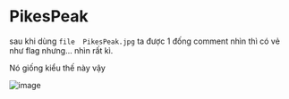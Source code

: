 # PikesPeak

sau khi dùng `file  PikesPeak.jpg` ta được 1 đống comment nhìn thì có vẻ như flag nhưng...
nhìn rất kì.

Nó giống kiểu thế này vậy

![image](https://user-images.githubusercontent.com/113530029/190911086-52b8f482-a754-41da-9e52-53fd2170fdcd.png)
